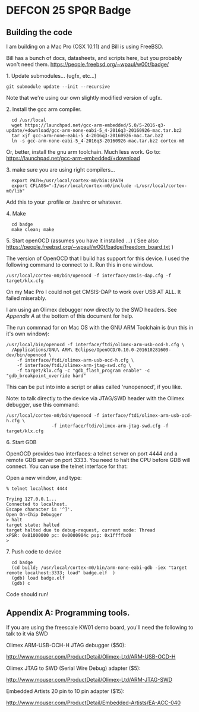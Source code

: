 # DEFCON 25 SPQR Badge

## Building the code
I am building on a Mac Pro (OSX 10.11) and Bill is using FreeBSD.

Bill has a bunch of docs, datasheets, and scripts here, but you probably won't need them. 
https://people.freebsd.org/~wpaul/w00t/badge/

1\. Update submodules... (ugfx, etc...)

```git submodule update --init --recursive```

Note that we're using our own slightly modified version of ugfx. 

2\. Install the gcc arm compiler.

```
  cd /usr/local
  wget https://launchpad.net/gcc-arm-embedded/5.0/5-2016-q3-update/+download/gcc-arm-none-eabi-5_4-2016q3-20160926-mac.tar.bz2
  tar xjf gcc-arm-none-eabi-5_4-2016q3-20160926-mac.tar.bz2   
  ln -s gcc-arm-none-eabi-5_4-2016q3-20160926-mac.tar.bz2 cortex-m0
```

Or, better, install the gnu arm toolchain. Much less work.
Go to:  https://launchpad.net/gcc-arm-embedded/+download
  
3\. make sure you are using right compilers...

```
  export PATH=/usr/local/cortex-m0/bin:$PATH
  export CFLAGS="-I/usr/local/cortex-m0/include -L/usr/local/cortex-m0/lib"
```

Add this to your .profile or .bashrc or whatever.

4\. Make
```
  cd badge
  make clean; make
```

5\. Start openOCD (assumes you have it installed ...)
( See also: https://people.freebsd.org/~wpaul/w00t/badge/freedom_board.txt )

The version of OpenOCD that I build has support for this device. I used
the following command to connect to it. Run this in one window. 

```
/usr/local/cortex-m0/bin/openocd -f interface/cmsis-dap.cfg -f target/klx.cfg
```

On my Mac Pro I could not get CMSIS-DAP to work over USB AT ALL. It failed miserably.

I am using an Olimex debugger now directly to the SWD headers. See
*Appendix A* at the bottom of this document for help.

The run commnad for on Mac OS with the GNU ARM Toolchain is (run this in it's own window):

```
/usr/local/bin/openocd -f interface/ftdi/olimex-arm-usb-ocd-h.cfg \
  /Applications/GNU\ ARM\ Eclipse/OpenOCD/0.10.0-201610281609-dev/bin/openocd \
    -f interface/ftdi/olimex-arm-usb-ocd-h.cfg \
    -f interface/ftdi/olimex-arm-jtag-swd.cfg \
    -f target/klx.cfg -c "gdb_flash_program enable" -c "gdb_breakpoint_override hard"
```

This can be put into into a script or alias called 'runopenocd', if you like. 

Note: to talk directly to the device via JTAG/SWD header with the Olimex
debugger, use this command:
```
/usr/local/cortex-m0/bin/openocd -f interface/ftdi/olimex-arm-usb-ocd-h.cfg \
				 -f interface/ftdi/olimex-arm-jtag-swd.cfg -f target/klx.cfg
```

6\. Start GDB

OpenOCD provides two interfaces: a telnet server on port 4444 and a remote
GDB server on port 3333. You need to halt the CPU before GDB will connect.
You can use the telnet interface for that:

Open a new window, and type:

```
% telnet localhost 4444

Trying 127.0.0.1...
Connected to localhost.
Escape character is '^]'.
Open On-Chip Debugger
> halt
target state: halted
target halted due to debug-request, current mode: Thread
xPSR: 0x81000000 pc: 0x0000904c psp: 0x1ffffbd0
>
```

7\. Push code to device

```
  cd badge
  (cd build; /usr/local/cortex-m0/bin/arm-none-eabi-gdb -iex "target remote localhost:3333; load" badge.elf  )
  (gdb) load badge.elf
  (gdb) c
```

Code should run!

## Appendix A: Programming tools.

If you are using the freescale KW01 demo board, you'll need the
following to talk to it via SWD

Olimex ARM-USB-OCH-H JTAG debugger ($50):

http://www.mouser.com/ProductDetail/Olimex-Ltd/ARM-USB-OCD-H

Olimex JTAG to SWD (Serial Wire Debug) adapter ($5):

http://www.mouser.com/ProductDetail/Olimex-Ltd/ARM-JTAG-SWD

Embedded Artists 20 pin to 10 pin adapter ($15):

http://www.mouser.com/ProductDetail/Embedded-Artists/EA-ACC-040





